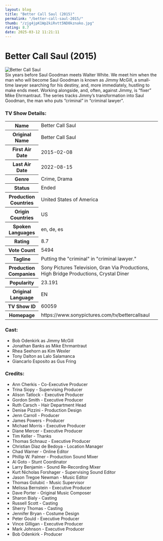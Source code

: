```yaml
---
layout: blog
title: "Better Call Saul (2015)"
permalink: "/better-call-saul-2015/"
thumb: "/zjg4jpK1Wp2kiRvtt5ND0kznako.jpg"
rating: 8.7
date: 2025-03-12 11:21:11
---
```

<h1 class="title">Better Call Saul (2015)</h1><div class="poster"><img src="{{ site.imglink }}/zjg4jpK1Wp2kiRvtt5ND0kznako.jpg" class="img-fluid my-3" alt="Better Call Saul"/></div><div class="plot">Six years before Saul Goodman meets Walter White. We meet him when the man who will become Saul Goodman is known as Jimmy McGill, a small-time lawyer searching for his destiny, and, more immediately, hustling to make ends meet. Working alongside, and, often, against Jimmy, is “fixer” Mike Ehrmantraut. The series tracks Jimmy’s transformation into Saul Goodman, the man who puts “criminal” in “criminal lawyer".</div><h3>TV Show Details:</h3><table class="table table-bordered details"><tr><th>Name</th><td>Better Call Saul</td></tr><tr><th>Original Name</th><td>Better Call Saul</td></tr><tr><th>First Air Date</th><td>2015-02-08</td></tr><tr><th>Last Air Date</th><td>2022-08-15</td></tr><tr><th>Genre</th><td>Crime, Drama</td></tr><tr><th>Status</th><td>Ended</td></tr><tr><th>Production Countries</th><td>United States of America</td></tr><tr><th>Origin Countries</th><td>US</td></tr><tr><th>Spoken Languages</th><td>en, de, es</td></tr><tr><th>Rating</th><td>8.7</td></tr><tr><th>Vote Count</th><td>5494</td></tr><tr><th>Tagline</th><td>Putting the "criminal" in "criminal lawyer."</td></tr><tr><th>Production Companies</th><td>Sony Pictures Television, Gran Via Productions, High Bridge Productions, Crystal Diner</td></tr><tr><th>Popularity</th><td>23.191</td></tr><tr><th>Original Language</th><td>EN</td></tr><tr><th>TV Show ID</th><td>60059</td></tr><tr><th>Homepage</th><td>https://www.sonypictures.com/tv/bettercallsaul</td></tr></table><h3>Cast:</h3><ul class="list-group cast"><li>Bob Odenkirk as Jimmy McGill</li><li>Jonathan Banks as Mike Ehrmantraut</li><li>Rhea Seehorn as Kim Wexler</li><li>Tony Dalton as Lalo Salamanca</li><li>Giancarlo Esposito as Gus Fring</li></ul><h3>Credits:</h3><ul class="list-group crew"><li>Ann Cherkis - Co-Executive Producer</li><li>Trina Siopy - Supervising Producer</li><li>Alison Tatlock - Executive Producer</li><li>Gordon Smith - Executive Producer</li><li>Ruth Carsch - Hair Department Head</li><li>Denise Pizzini - Production Design</li><li>Jenn Carroll - Producer</li><li>James Powers - Producer</li><li>Michael Morris - Executive Producer</li><li>Diane Mercer - Executive Producer</li><li>Tim Keller - Thanks</li><li>Thomas Schnauz - Executive Producer</li><li>Christian Diaz de Bedoya - Location Manager</li><li>Chad Warner - Online Editor</li><li>Phillip W. Palmer - Production Sound Mixer</li><li>Al Goto - Stunt Coordinator</li><li>Larry Benjamin - Sound Re-Recording Mixer</li><li>Kurt Nicholas Forshager - Supervising Sound Editor</li><li>Jason Tregoe Newman - Music Editor</li><li>Thomas Golubić - Music Supervisor</li><li>Melissa Bernstein - Executive Producer</li><li>Dave Porter - Original Music Composer</li><li>Sharon Bialy - Casting</li><li>Russell Scott - Casting</li><li>Sherry Thomas - Casting</li><li>Jennifer Bryan - Costume Design</li><li>Peter Gould - Executive Producer</li><li>Vince Gilligan - Executive Producer</li><li>Mark Johnson - Executive Producer</li><li>Bob Odenkirk - Producer</li></ul>